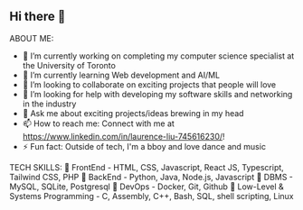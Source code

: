 ## Hi there 👋

ABOUT ME:
- 🔭 I’m currently working on completing my computer science specialist at the University of Toronto
- 🌱 I’m currently learning Web development and AI/ML
- 👯 I’m looking to collaborate on exciting projects that people will love
- 🤔 I’m looking for help with developing my software skills and networking in the industry
- 💬 Ask me about exciting projects/ideas brewing in my head
- 📫 How to reach me: Connect with me at https://www.linkedin.com/in/laurence-liu-745616230/!
- ⚡ Fun fact: Outside of tech, I'm a bboy and love dance and music

TECH SKILLS:
🔸 FrontEnd - HTML, CSS, Javascript, React JS, Typescript, Tailwind CSS, PHP
🔸 BackEnd - Python, Java, Node.js, Javascript
🔸 DBMS - MySQL, SQLite, Postgresql
🔸 DevOps - Docker, Git, Github
🔸 Low-Level & Systems Programming - C, Assembly, C++, Bash, SQL, shell scripting, Linux
